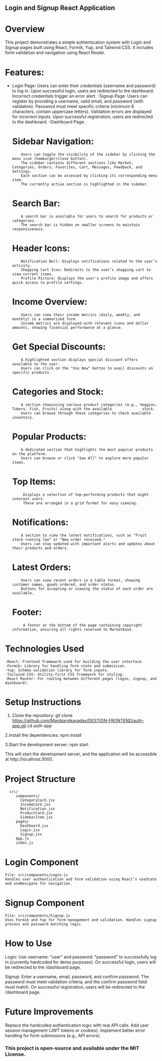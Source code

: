 ##  Login and Signup React Application

 # Overview
 This project demonstrates a simple authentication system with Login and Signup pages built using React, Formik, Yup, and Tailwind CSS. It includes form validation and navigation using React Router.
  # Features:
   - Login Page:
       Users can enter their credentials (username and password) to log in.
       Upon successful login, users are redirected to the dashboard.
       Incorrect credentials trigger an error alert.
   -Signup Page:
       Users can register by providing a username, valid email, and password (with validation).
       Password must meet specific criteria (minimum 8 characters, contain uppercase letters).
       Validation errors are displayed for incorrect inputs.
       Upon successful registration, users are redirected to the dashboard.
     -Dashboard Page:
       # Sidebar Navigation:
             Users can toggle the visibility of the sidebar by clicking the menu icon (hamburger/close button).
             The sidebar contains different sections like Market, Categories, Orders, Favorites, Cart, Messages, Feedback, and Settings.
             Each section can be accessed by clicking its corresponding menu item.
             The currently active section is highlighted in the sidebar.
       # Search Bar:
             A search bar is available for users to search for products or categories.
             The search bar is hidden on smaller screens to maintain responsiveness.
       # Header Icons: 
             Notification Bell: Displays notifications related to the user’s activity.
             Shopping Cart Icon: Redirects to the user’s shopping cart to view current items.
             Profile Picture: Displays the user's profile image and offers quick access to profile settings.
       # Income Overview:
             Users can view their income metrics (daily, weekly, and monthly) in a summarized form.
             Income metrics are displayed with relevant icons and dollar amounts, showing financial performance at a glance.
       # Get Special Discounts:
             A highlighted section displays special discount offers available to the user.
             Users can click on the "Use Now" button to avail discounts on specific products.
       # Categories and Stock:
             A section showcasing various product categories (e.g., Veggies, Tubers, Fish, Fruits) along with the available              stock.
             Users can browse through these categories to check available inventory.
       # Popular Products:
             A dedicated section that highlights the most popular products on the platform.
             Users can browse or click "See All" to explore more popular items.
       # Top Items:
              Displays a selection of top-performing products that might interest users.
              These are arranged in a grid format for easy viewing.
       # Notifications:
             A section to view the latest notifications, such as "Fruit stock running low" or "New order received."
             Users can stay updated with important alerts and updates about their products and orders.
       # Latest Orders:
             Users can view recent orders in a table format, showing customer names, goods ordered, and order status.
             Buttons for accepting or viewing the status of each order are available.

       # Footer:
              A footer at the bottom of the page containing copyright information, ensuring all rights reserved to MarketEase.
 
   # Technologies Used
    -React: Frontend framework used for building the user interface.
    -Formik: Library for handling form state and submission.
    -Yup: Schema validation library for form inputs.
    -Tailwind CSS: Utility-first CSS framework for styling.
    -React Router: For routing between different pages (login, signup, and dashboard).

# Setup Instructions
1. Clone the repository:
    git clone https://github.com/Manikarnikayadav/DESTION-FRONTEND/auth-app.git
    cd auth-app

2.Install the dependencies:
   npm install

3.Start the development server:
   npm start

This will start the development server, and the application will be accessible at http://localhost:3000.

# Project Structure
      src/
         components/
           CategoryCard.jsx
           IncomeCard.jsx
           Notification.jsx
           ProductCard.jsx
           SidebarItem.jsx
         pages/
           Dashboard.jsx
           Login.jsx
           Signup.jsx
         App.js
         index.js

# Login Component
    File: src/components/Login.js
    Handles user authentication and form validation using React’s useState and useNavigate for navigation.
# Signup Component
    File: src/components/Signup.js
    Uses Formik and Yup for form management and validation. Handles signup process and password matching logic.

# How to Use
Login:
   Use username: "user" and password: "password" to successfully log in (currently hardcoded for demo purposes).
   On successful login, users will be redirected to the /dashboard page.

Signup:
   Enter a username, email, password, and confirm password.
   The password must meet validation criteria, and the confirm password field must match.
   On successful registration, users will be redirected to the /dashboard page.

# Future Improvements
Replace the hardcoded authentication logic with real API calls.
Add user session management (JWT tokens or cookies).
Implement better error handling for form submissions (e.g., API errors).


### This project is open-source and available under the MIT License.


